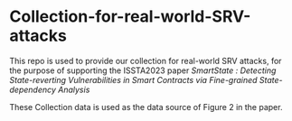 # Collection-for-real-world-SRV-attacks

This repo is used to provide our collection for real-world SRV attacks, for the purpose of supporting the ISSTA2023 paper	*SmartState : Detecting State-reverting Vulnerabilities in Smart Contracts via Fine-grained State-dependency Analysis*

These Collection data is used as the data source of Figure 2 in the paper.
